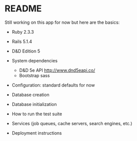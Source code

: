 # README

Still working on this app for now but here are the basics:

* Ruby 2.3.3

* Rails 5.1.4

* D&D Edition 5

* System dependencies
  - D&D 5e API http://www.dnd5eapi.co/
  - Bootstrap sass

* Configuration: standard defaults for now

* Database creation

* Database initialization

* How to run the test suite

* Services (job queues, cache servers, search engines, etc.)

* Deployment instructions


